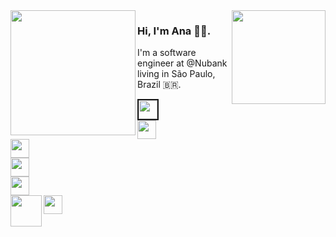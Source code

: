 <img align="right" height="150" src="https://media.giphy.com/media/vvcvtGPa4hSiN4TgeY/giphy.gif"/>

<img align="left" height="200" src="https://media.giphy.com/media/ao9DUiTKH60XS/giphy.gif"/>

### Hi, I'm Ana 👩‍💻.

I'm a software engineer at @Nubank living in São Paulo, Brazil 🇧🇷.


<code><a href="https://www.instagram.com/reptilianprincess/" target="_blank"><img height="30" border=2 src="https://image.flaticon.com/icons/svg/174/174855.svg"></a> 
<a href="https://twitter.com/naluhh" target="_blank"><img height="30" src="https://image.flaticon.com/icons/svg/733/733579.svg"></a>
<a href="https://www.linkedin.com/in/anabastos8/" target="_blank"><img height="30" src="https://image.flaticon.com/icons/svg/733/733561.svg"></a>
<a href="https://www.twitch.tv/anabastosdev" target="_blank"><img height="30" src="https://image.flaticon.com/icons/svg/733/733577.svg"></a>
<a href="https://www.meetup.com/members/207120200/" target="_blank"><img height="30" src="https://image.flaticon.com/icons/svg/2111/2111520.svg"></a>
<a href="https://github.com/anabastos/" target="_blank"><img height="30" src="https://image.flaticon.com/icons/svg/733/733579.svg"></a></code>
<img align="left" height="50" src="https://media.giphy.com/media/1wXcWEB3n1dHt4me8c/giphy.gif"/>
